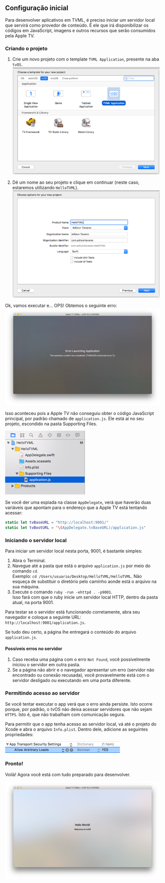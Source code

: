 ## Configuração inicial
Para desenvolver aplicativos em TVML, é preciso iniciar um servidor local que servirá como provedor de conteúdo. É ele que irá disponibilizar os códigos em JavaScript, imagens e outros recursos que serão consumidos pela Apple TV.

### Criando o projeto
1. Crie um novo projeto com o template `TVML Application`, presente na aba `tvOS`.
![](screenshots/tvml-template.png)

2. Dê um nome ao seu projeto e clique em continuar (neste caso, estaremos utilizando `HelloTVML`).
![](screenshots/create-project.png)

Ok, vamos executar e... OPS! Obtemos o seguinte erro:
![](screenshots/launching-error.png)

Isso aconteceu pois a Apple TV não conseguiu obter o código JavaScript principal, por padrão chamado de `application.js`. Ele está aí no seu projeto, escondido na pasta Supporting Files.

![](screenshots/applicationjs-location.png)

Se você der uma espiada na classe `AppDelegate`, verá que haverão duas variáveis que apontam para o endereço que a Apple TV está tentando acessar:
``` swift
static let tvBaseURL = "http://localhost:9001/"
static let tvBootURL = "\(AppDelegate.tvBaseURL)/application.js"
```

### Iniciando o servidor local
Para iniciar um servidor local nesta porta, 9001, é bastante simples:
1. Abra o Terminal.
2. Navegue até a pasta que está o arquivo `application.js` por meio do comando `cd`.  
Exemplo:  `cd /Users/usuario/Desktop/HelloTVML/HelloTVML`.  Não esqueça de substituir o diretório pelo caminho aonde está o arquivo na sua máquina.
3. Execute o comando `ruby -run -ehttpd . -p9001`.  
Isso fará com que o ruby inicie um servidor local HTTP, dentro da pasta atual, na porta 9001.

Para testar se o servidor está funcionando corretamente, abra seu navegador e coloque a seguinte URL: `http://localhost:9001/application.js`.

Se tudo deu certo, a página lhe entregará o conteúdo do arquivo `application.js`. 

#### Possíveis erros no servidor
1. Caso receba uma página com o erro `Not Found`, você possivelmente iniciou o servidor em outra pasta.
2. Se a página não abrir e o navegador apresentar um erro (servidor não encontrado ou conexão recusada), você provavelmente está com o servidor desligado ou executando em uma porta diferente.

### Permitindo acesso ao servidor
Se você tentar executar o app verá que o erro ainda persiste. Isto ocorre porque, por padrão, o tvOS não deixa acessar servidores que não sejam `HTTPS`. Isto é, que não trabalham com comunicação segura. 

Para permitir que o app tenha acesso ao servidor local, vá até o projeto do Xcode e abra o arquivo `Info.plist`.
Dentro dele, adicione as seguintes propriedades:  

![](screenshots/setup-info-plist.png)

### Pronto!
Voilà! Agora você está com tudo preparado para desenvolver.

![](screenshots/welcome.png)
